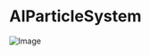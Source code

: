 # AIParticleSystem
![Image](https://github.com/doremi31618/AIParticleSystem/blob/master/pic/AIparticleSystem.gif)
